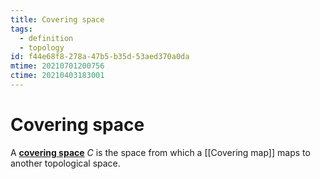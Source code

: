 ```yaml
---
title: Covering space
tags:
  - definition
  - topology
id: f44e68f8-278a-47b5-b35d-53aed370a0da
mtime: 20210701200756
ctime: 20210403183001
---
```


# Covering space

A **<u>covering space</u>** $C$ is the space from which a [[Covering map]] maps to another topological space.
